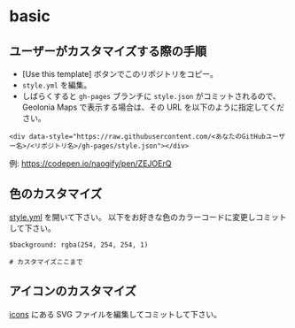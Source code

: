 # basic

## ユーザーがカスタマイズする際の手順

* [Use this template] ボタンでこのリポジトリをコピー。
* `style.yml` を編集。
* しばらくすると `gh-pages` ブランチに `style.json` がコミットされるので、Geolonia Maps で表示する場合は、その URL を以下のように指定してください。

```
<div data-style="https://raw.githubusercontent.com/<あなたのGitHubユーザー名>/<リポジトリ名>/gh-pages/style.json"></div>
```

例: https://codepen.io/naogify/pen/ZEJOErQ


## 色のカスタマイズ

[style.yml](./style.yml) を開いて下さい。 以下をお好きな色のカラーコードに変更しコミットして下さい。

```
$background: rgba(254, 254, 254, 1)

# カスタマイズここまで
```

## アイコンのカスタマイズ

[icons](./icons) にある SVG ファイルを編集してコミットして下さい。











<!-- 

## GitHub Pages を設定して変更したスタイルを確認する

* GitHub のリポジトリのメニューの中にある [Settings] をクリックしてください。
* 移動先のページの下の方にある [GitHub Pages] のところで、以下のように設定してください。

![](https://www.evernote.com/l/ABXqA26fEitDNZG6KDxX-Os6Qb8gciGRKSYB/image.png)

* 下の URL にアクセスすると地図が表示されます。

```
https://<あなたの GitHub ユーザー名>.github.io/<あなたのレポジトリ名>/
```
例: https://naogify.github.io/basic/

 -->
